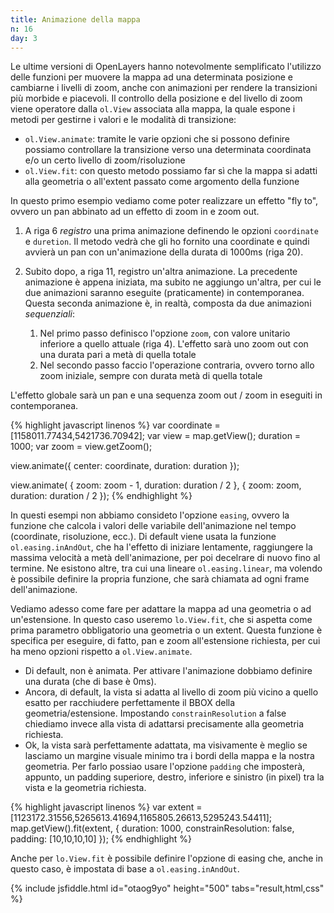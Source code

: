 ```yaml
---
title: Animazione della mappa
n: 16
day: 3
---
```

Le ultime versioni di OpenLayers hanno notevolmente semplificato l'utilizzo delle funzioni per muovere la mappa ad una determinata posizione e cambiarne i livelli di zoom, anche con animazioni per rendere la transizioni più morbide e piacevoli. Il controllo della posizione e del livello di zoom viene operatore dalla `ol.View` associata alla mappa, la quale espone i metodi per gestirne i valori e le modalità di transizione:

* `ol.View.animate`: tramite le varie opzioni che si possono definire possiamo controllare la transizione verso una determinata coordinata e/o un certo livello di zoom/risoluzione
* `ol.View.fit`: con questo metodo possiamo far sì che la mappa si adatti alla geometria o all'extent passato come argomento della funzione

In questo primo esempio vediamo come poter realizzare un effetto "fly to", ovvero un pan abbinato ad un effetto di zoom in e zoom out.

1. A riga 6 _registro_ una prima animazione definendo le opzioni `coordinate` e `duretion`. Il metodo vedrà che gli ho fornito una coordinate e quindi avvierà un pan con un'animazione della durata di 1000ms (riga 20).
2. Subito dopo, a riga 11, registro un'altra animazione. La precedente animazione è appena iniziata, ma subito ne aggiungo un'altra, per cui le due animazioni saranno eseguite (praticamente) in contemporanea. Questa seconda animazione è, in realtà, composta da due animazioni _sequenziali_:

   1. Nel primo passo definisco l'opzione `zoom`, con valore unitario inferiore a quello attuale (riga 4). L'effetto sarà uno zoom out con una durata pari a metà di quella totale
   2. Nel secondo passo faccio l'operazione contraria, ovvero torno allo zoom iniziale, sempre con durata metà di quella totale
   
L'effetto globale sarà un pan e una sequenza zoom out / zoom in eseguiti in contemporanea.

{% highlight javascript linenos %}
var coordinate = [1158011.77434,5421736.70942];
var view = map.getView();
duration = 1000;
var zoom = view.getZoom();

view.animate({
    center: coordinate,
    duration: duration
});

view.animate(
{
  zoom: zoom - 1,
  duration: duration / 2
}, {
  zoom: zoom,
  duration: duration / 2
});
{% endhighlight %}

In questi esempi non abbiamo consideto l'opzione `easing`, ovvero la funzione che calcola i valori delle variabile dell'animazione nel tempo (coordinate, risoluzione, ecc.). Di default viene usata la funzione `ol.easing.inAndOut`, che ha l'effetto di iniziare lentamente, raggiungere la massima velocità a metà dell'animazione, per poi decelrare di nuovo fino al termine. Ne esistono altre, tra cui una lineare `ol.easing.linear`, ma volendo è possibile definire la propria funzione, che sarà chiamata ad ogni frame dell'animazione.

Vediamo adesso come fare per adattare la mappa ad una geometria o ad un'estensione. In questo caso useremo `lo.View.fit`, che si aspetta come prima parametro obbligatorio una geometria o un extent.
Questa funzione è specifica per eseguire, di fatto, pan e zoom all'estensione richiesta, per cui ha meno opzioni rispetto a `ol.View.animate`. 

* Di default, non è animata. Per attivare l'animazione dobbiamo definire una durata (che di base è 0ms). 
* Ancora, di default, la vista si adatta al livello di zoom più vicino a quello esatto per racchiudere perfettamente il BBOX della geometria/estensione. Impostando `constrainResolution` a false chiediamo invece alla vista di adattarsi precisamente alla geometria richiesta.
* Ok, la vista sarà perfettamente adattata, ma visivamente è meglio se lasciamo un margine visuale minimo tra i bordi della mappa e la nostra geometria. Per farlo possiao usare l'opzione `padding` che imposterà, appunto, un padding superiore, destro, inferiore e sinistro (in pixel) tra la vista e la geometria richiesta.

{% highlight javascript linenos %}
var extent = [1123172.31556,5265613.41694,1165805.26613,5295243.54411];
map.getView().fit(extent, {
    duration: 1000,
    constrainResolution: false,
    padding: [10,10,10,10]
});
{% endhighlight %}

Anche per `lo.View.fit` è possibile definire l'opzione di easing che, anche in questo caso, è impostata di base a `ol.easing.inAndOut`.

{% include jsfiddle.html id="otaog9yo" height="500" tabs="result,html,css" %}
